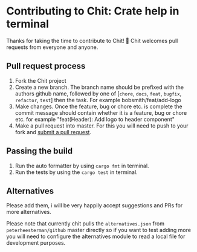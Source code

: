 Contributing to Chit: Crate help in terminal
==

Thanks for taking the time to contribute to Chit! 🎉 Chit welcomes pull requests from everyone and anyone.

## Pull request process
 1. Fork the Chit project
 2. Create a new branch. The branch name should be prefixed with the authors github name, followed by one of [`chore`, `docs`, `feat`, `bugfix`, `refactor`, `test`]
 then the task. For example bobsmith/feat/add-logo 
 3. Make changes. Once the feature, bug or chore etc. is complete the commit message should contain whether it is a feature, bug or chore etc. for example "feat(Header): Add logo to header component"
 4. Make a pull request into master. For this you will need to push to your fork and [submit a pull request][pr].

[pr]: https://github.com/peterheesterman/chit/pulls


## Passing the build
 1. Run the auto formatter by using `cargo fmt` in terminal.
 2. Run the tests by using the `cargo test` in terminal.
 

## Alternatives

 Please add them, i will be very happily accept suggestions and PRs for more alternatives.

 Please note that currently chit pulls the `alternatives.json` from `peterheesterman/github` master directly so if you want to test adding more you will need to configure the alternatives module to read a local file for development purposes. 
